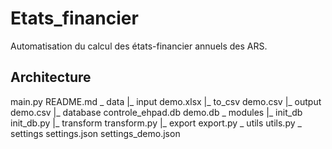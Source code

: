 # Etats_financier

Automatisation du calcul des états-financier annuels des ARS.

## Architecture

main.py
README.md
_ data
    |_ input
        demo.xlsx
    |_ to_csv
        demo.csv
    |_ output
        demo.csv
    |_ database
        controle_ehpad.db
	demo.db
_ modules
    |_ init_db
        init_db.py
    |_ transform
        transform.py
    |_ export
        export.py
_ utils
        utils.py
_ settings
        settings.json
        settings_demo.json
